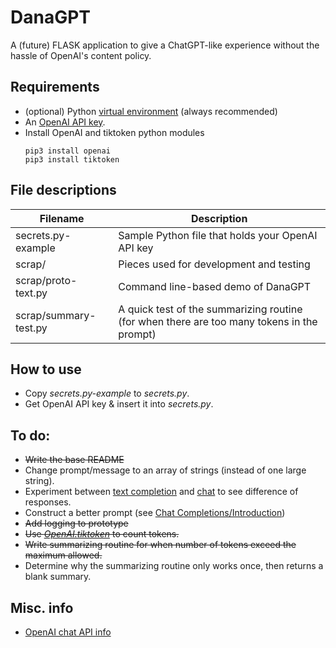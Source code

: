 # DanaGPT
A (future) FLASK application to give a ChatGPT-like experience without the hassle of OpenAI's content policy.

## Requirements
- (optional) Python [virtual environment](https://python.land/virtual-environments/virtualenv) (always recommended)
- An [OpenAI API key](https://help.openai.com/en/articles/4936850-where-do-i-find-my-secret-api-key).
- Install OpenAI and tiktoken python modules
    ```
    pip3 install openai
    pip3 install tiktoken
    ```

## File descriptions
| Filename | Description |
| --- | --- |
| secrets.py-example | Sample Python file that holds your OpenAI API key |
| scrap/ | Pieces used for development and testing |
| scrap/proto-text.py | Command line-based demo of DanaGPT |
| scrap/summary-test.py | A quick test of the summarizing routine (for when there are too many tokens in the prompt) |

## How to use
- Copy _secrets.py-example_ to _secrets.py_.
- Get OpenAI API key & insert it into _secrets.py_.

## To do:
- ~~Write the base README~~
- Change prompt/message to an array of strings (instead of one large string).
- Experiment between [text completion](https://platform.openai.com/docs/guides/completion) and [chat](https://platform.openai.com/docs/guides/chat) to see difference of responses.
- Construct a better prompt (see [Chat Completions/Introduction](https://platform.openai.com/docs/guides/chat/introduction))
- ~~Add logging to prototype~~
- ~~Use [_OpenAI.tiktoken_](https://github.com/openai/openai-cookbook/blob/main/examples/How_to_count_tokens_with_tiktoken.ipynb) to count tokens.~~
- ~~Write summarizing routine for when number of tokens exceed the maximum allowed.~~
- Determine why the summarizing routine only works once, then returns a blank summary.

## Misc. info
- [OpenAI chat API info](https://platform.openai.com/docs/guides/chat/introduction)
